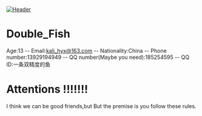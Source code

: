 [![Header](https://raw.githubusercontent.com/MartinHeinz/<OWNER>/<OWNER>/readme_header.png "Header")](https://some-url.dev/)
# Double_Fish
Age:13 --
Email:kali_hyx@163.com --
Nationality:China --
Phone number:13929194949 --
QQ number(Maybe you need):185254595 -- QQ ID:一条双精度的鱼

# Attentions !!!!!!!
I think we can be good friends,but But the premise is you follow these rules.
